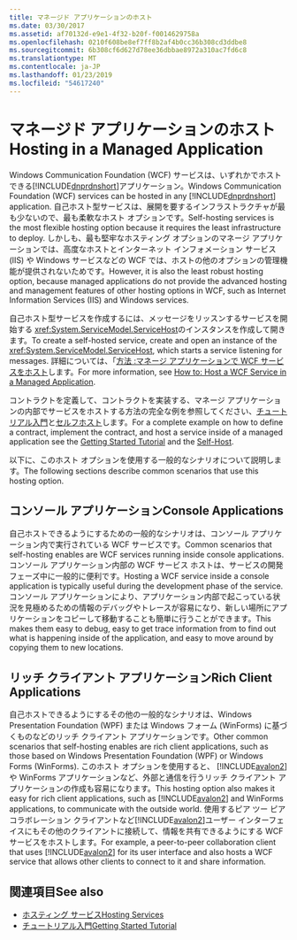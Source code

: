 ```yaml
---
title: マネージド アプリケーションのホスト
ms.date: 03/30/2017
ms.assetid: af70132d-e9e1-4f32-b20f-f0014629758a
ms.openlocfilehash: 0210f608be8ef7ff8b2af4b0cc36b308cd3ddbe8
ms.sourcegitcommit: 6b308cf6d627d78ee36dbbae8972a310ac7fd6c8
ms.translationtype: MT
ms.contentlocale: ja-JP
ms.lasthandoff: 01/23/2019
ms.locfileid: "54617240"
---
```

# <a name="hosting-in-a-managed-application"></a><span data-ttu-id="e05da-102">マネージド アプリケーションのホスト</span><span class="sxs-lookup"><span data-stu-id="e05da-102">Hosting in a Managed Application</span></span>
<span data-ttu-id="e05da-103">Windows Communication Foundation (WCF) サービスは、いずれかでホストできる[!INCLUDE[dnprdnshort](../../../../includes/dnprdnshort-md.md)]アプリケーション。</span><span class="sxs-lookup"><span data-stu-id="e05da-103">Windows Communication Foundation (WCF) services can be hosted in any [!INCLUDE[dnprdnshort](../../../../includes/dnprdnshort-md.md)] application.</span></span> <span data-ttu-id="e05da-104">自己ホスト型サービスは、展開を要するインフラストラクチャが最も少ないので、最も柔軟なホスト オプションです。</span><span class="sxs-lookup"><span data-stu-id="e05da-104">Self-hosting services is the most flexible hosting option because it requires the least infrastructure to deploy.</span></span> <span data-ttu-id="e05da-105">しかしも、最も堅牢なホスティング オプションのマネージ アプリケーションでは、高度なホストとインターネット インフォメーション サービス (IIS) や Windows サービスなどの WCF では、ホストの他のオプションの管理機能が提供されないためです。</span><span class="sxs-lookup"><span data-stu-id="e05da-105">However, it is also the least robust hosting option, because managed applications do not provide the advanced hosting and management features of other hosting options in WCF, such as Internet Information Services (IIS) and Windows services.</span></span>  
  
 <span data-ttu-id="e05da-106">自己ホスト型サービスを作成するには、メッセージをリッスンするサービスを開始する <xref:System.ServiceModel.ServiceHost>のインスタンスを作成して開きます。</span><span class="sxs-lookup"><span data-stu-id="e05da-106">To create a self-hosted service, create and open an instance of the <xref:System.ServiceModel.ServiceHost>, which starts a service listening for messages.</span></span> <span data-ttu-id="e05da-107">詳細については、「[方法 :マネージ アプリケーションで WCF サービスをホスト](../../../../docs/framework/wcf/how-to-host-a-wcf-service-in-a-managed-application.md)します。</span><span class="sxs-lookup"><span data-stu-id="e05da-107">For more information, see [How to: Host a WCF Service in a Managed Application](../../../../docs/framework/wcf/how-to-host-a-wcf-service-in-a-managed-application.md).</span></span>  
  
 <span data-ttu-id="e05da-108">コントラクトを定義して、コントラクトを実装する、マネージ アプリケーションの内部でサービスをホストする方法の完全な例を参照してください、[チュートリアル入門](../../../../docs/framework/wcf/getting-started-tutorial.md)と[セルフホスト](../../../../docs/framework/wcf/samples/self-host.md)します。</span><span class="sxs-lookup"><span data-stu-id="e05da-108">For a complete example on how to define a contract, implement the contract, and host a service inside of a managed application see the [Getting Started Tutorial](../../../../docs/framework/wcf/getting-started-tutorial.md) and the [Self-Host](../../../../docs/framework/wcf/samples/self-host.md).</span></span>  
  
 <span data-ttu-id="e05da-109">以下に、このホスト オプションを使用する一般的なシナリオについて説明します。</span><span class="sxs-lookup"><span data-stu-id="e05da-109">The following sections describe common scenarios that use this hosting option.</span></span>  
  
## <a name="console-applications"></a><span data-ttu-id="e05da-110">コンソール アプリケーション</span><span class="sxs-lookup"><span data-stu-id="e05da-110">Console Applications</span></span>  
 <span data-ttu-id="e05da-111">自己ホストできるようにするための一般的なシナリオは、コンソール アプリケーション内で実行されている WCF サービスです。</span><span class="sxs-lookup"><span data-stu-id="e05da-111">Common scenarios that self-hosting enables are WCF services running inside console applications.</span></span> <span data-ttu-id="e05da-112">コンソール アプリケーション内部の WCF サービス ホストは、サービスの開発フェーズ中に一般的に便利です。</span><span class="sxs-lookup"><span data-stu-id="e05da-112">Hosting a WCF service inside a console application is typically useful during the development phase of the service.</span></span> <span data-ttu-id="e05da-113">コンソール アプリケーションにより、アプリケーション内部で起こっている状況を見極めるための情報のデバッグやトレースが容易になり、新しい場所にアプリケーションをコピーして移動することも簡単に行うことができます。</span><span class="sxs-lookup"><span data-stu-id="e05da-113">This makes them easy to debug, easy to get trace information from to find out what is happening inside of the application, and easy to move around by copying them to new locations.</span></span>  
  
## <a name="rich-client-applications"></a><span data-ttu-id="e05da-114">リッチ クライアント アプリケーション</span><span class="sxs-lookup"><span data-stu-id="e05da-114">Rich Client Applications</span></span>  
 <span data-ttu-id="e05da-115">自己ホストできるようにするその他の一般的なシナリオは、Windows Presentation Foundation (WPF) または Windows フォーム (WinForms) に基づくものなどのリッチ クライアント アプリケーションです。</span><span class="sxs-lookup"><span data-stu-id="e05da-115">Other common scenarios that self-hosting enables are rich client applications, such as those based on Windows Presentation Foundation (WPF) or Windows Forms (WinForms).</span></span> <span data-ttu-id="e05da-116">このホスト オプションを使用すると、 [!INCLUDE[avalon2](../../../../includes/avalon2-md.md)] や WinForms アプリケーションなど、外部と通信を行うリッチ クライアント アプリケーションの作成も容易になります。</span><span class="sxs-lookup"><span data-stu-id="e05da-116">This hosting option also makes it easy for rich client applications, such as [!INCLUDE[avalon2](../../../../includes/avalon2-md.md)] and WinForms applications, to communicate with the outside world.</span></span> <span data-ttu-id="e05da-117">使用するピア ツー ピア コラボレーション クライアントなど[!INCLUDE[avalon2](../../../../includes/avalon2-md.md)]ユーザー インターフェイスにもその他のクライアントに接続して、情報を共有できるようにする WCF サービスをホストします。</span><span class="sxs-lookup"><span data-stu-id="e05da-117">For example, a peer-to-peer collaboration client that uses [!INCLUDE[avalon2](../../../../includes/avalon2-md.md)] for its user interface and also hosts a WCF service that allows other clients to connect to it and share information.</span></span>  
  
## <a name="see-also"></a><span data-ttu-id="e05da-118">関連項目</span><span class="sxs-lookup"><span data-stu-id="e05da-118">See also</span></span>
- [<span data-ttu-id="e05da-119">ホスティング サービス</span><span class="sxs-lookup"><span data-stu-id="e05da-119">Hosting Services</span></span>](../../../../docs/framework/wcf/hosting-services.md)
- [<span data-ttu-id="e05da-120">チュートリアル入門</span><span class="sxs-lookup"><span data-stu-id="e05da-120">Getting Started Tutorial</span></span>](../../../../docs/framework/wcf/getting-started-tutorial.md)

